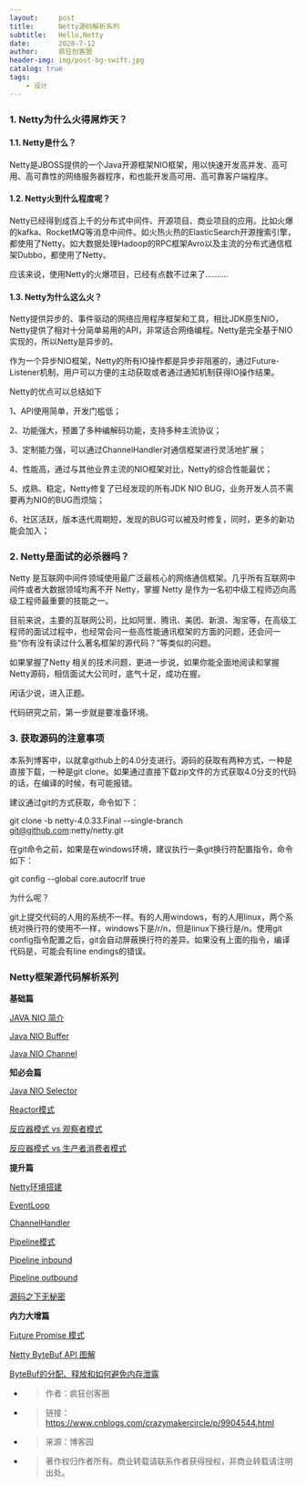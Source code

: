 ```yaml
---
layout:     post
title:      Netty源码解析系列
subtitle:   Hello,Netty
date:       2020-7-12
author:     疯狂创客圈
header-img: img/post-bg-swift.jpg
catalog: true
tags:
    - 设计
---
```


### 1. Netty为什么火得屌炸天？

#### 1.1. Netty是什么？

Netty是JBOSS提供的一个Java开源框架NIO框架，用以快速开发高并发、高可用、高可靠性的网络服务器程序，和也能开发高可用、高可靠客户端程序。

#### 1.2. Netty火到什么程度呢？


Netty已经得到成百上千的分布式中间件、开源项目、商业项目的应用。比如火爆的kafka、RocketMQ等消息中间件。如火热火热的ElasticSearch开源搜索引擎，都使用了Netty。如大数据处理Hadoop的RPC框架Avro以及主流的分布式通信框架Dubbo，都使用了Netty。

应该来说，使用Netty的火爆项目，已经有点数不过来了..........



#### 1.3. Netty为什么这么火？


Netty提供异步的、事件驱动的网络应用程序框架和工具，相比JDK原生NIO，Netty提供了相对十分简单易用的API，非常适合网络编程。Netty是完全基于NIO实现的，所以Netty是异步的。

作为一个异步NIO框架，Netty的所有IO操作都是异步非阻塞的，通过Future-Listener机制，用户可以方便的主动获取或者通过通知机制获得IO操作结果。

Netty的优点可以总结如下

1、API使用简单，开发门槛低；

2、功能强大，预置了多种编解码功能，支持多种主流协议；

3、定制能力强，可以通过ChannelHandler对通信框架进行灵活地扩展；

4、性能高，通过与其他业界主流的NIO框架对比，Netty的综合性能最优；

5、成熟、稳定，Netty修复了已经发现的所有JDK NIO BUG，业务开发人员不需要再为NIO的BUG而烦恼；

6、社区活跃，版本迭代周期短，发现的BUG可以被及时修复，同时，更多的新功能会加入；



### 2. Netty是面试的必杀器吗？


Netty 是互联网中间件领域使用最广泛最核心的网络通信框架。几乎所有互联网中间件或者大数据领域均离不开 Netty，掌握 Netty 是作为一名初中级工程师迈向高级工程师最重要的技能之一。

目前来说，主要的互联网公司，比如阿里、腾讯、美团、新浪、淘宝等，在高级工程师的面试过程中，也经常会问一些高性能通讯框架的方面的问题，还会问一些“你有没有读过什么著名框架的源代码？”等类似的问题。

如果掌握了Netty 相关的技术问题，更进一步说，如果你能全面地阅读和掌握 Netty源码，相信面试大公司时，底气十足，成功在握。

闲话少说，进入正题。

代码研究之前，第一步就是要准备环境。



### 3. 获取源码的注意事项


本系列博客中，以就拿github上的4.0分支进行。源码的获取有两种方式，一种是直接下载，一种是git clone。如果通过直接下载zip文件的方式获取4.0分支的代码的话，在编译的时候，有可能报错。

建议通过git的方式获取，命令如下：

git clone -b netty-4.0.33.Final --single-branch git@github.com:netty/netty.git

在git命令之前，如果是在windows环境，建议执行一条git换行符配置指令，命令如下：

git config --global  core.autocrlf  true

为什么呢？

git上提交代码的人用的系统不一样。有的人用windows，有的人用linux，两个系统对换行符的使用不一样，windows下是/r/n，但是linux下换行是/n。使用git config指令配置之后，git会自动屏蔽换行符的差异。如果没有上面的指令，编译代码是，可能会有line endings的错误。

### Netty框架源代码解析系列

**基础篇**

[JAVA NIO 简介](https://www.cnblogs.com/crazymakercircle/p/9826759.html)

[Java NIO Buffer](https://www.cnblogs.com/crazymakercircle/p/9826798.html)

[Java NIO Channel](https://www.cnblogs.com/crazymakercircle/p/9826883.html)


**知必会篇**

[Java NIO Selector](https://www.cnblogs.com/crazymakercircle/p/9826906.html)

[Reactor模式](https://www.cnblogs.com/crazymakercircle/p/9833847.html)

[反应器模式 vs  观察者模式](https://www.cnblogs.com/crazymakercircle/p/9902589.html)

[反应器模式 vs 生产者消费者模式](https://www.cnblogs.com/crazymakercircle/p/9902616.html)

**提升篇**

[Netty环境搭建](https://www.cnblogs.com/crazymakercircle/p/9832384.html)

[EventLoop](https://www.cnblogs.com/crazymakercircle/p/9847501.html)

[ChannelHandler](https://www.cnblogs.com/crazymakercircle/p/9853586.html)

[Pipeline模式](https://www.cnblogs.com/crazymakercircle/p/9864658.html)

[Pipeline inbound](https://www.cnblogs.com/crazymakercircle/p/9868218.html)

[Pipeline outbound](https://www.cnblogs.com/crazymakercircle/p/9902299.html)

[源码之下无秘密](https://segmentfault.com/a/1190000007282628)

**内力大增篇**

[Future Promise 模式](https://www.cnblogs.com/crazymakercircle/p/9902400.html)

[Netty ByteBuf  API 图解](https://www.cnblogs.com/crazymakercircle/p/9979897.html)

[ByteBuf的分配、释放和如何避免内存泄露](https://blog.csdn.net/crazymakercircle/article/details/84198042)

- >作者：疯狂创客圈
- >链接：https://www.cnblogs.com/crazymakercircle/p/9904544.html
- >来源：博客园
- >著作权归作者所有。商业转载请联系作者获得授权，非商业转载请注明出处。

